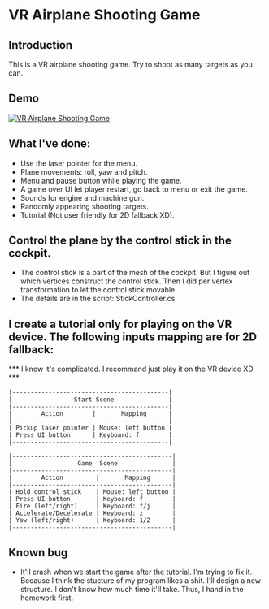 # VR Airplane Shooting Game

## Introduction
This is a VR airplane shooting game. Try to shoot as many targets as you can.

## Demo

[![VR Airplane Shooting Game](https://i.imgur.com/YpGHgl6.jpg)](https://drive.google.com/file/d/1VvrIE_kYWU9AMQR3MIl5HXBwEBmKrwDB/preview)

## What I've done:
- Use the laser pointer for the menu.
- Plane movements: roll, yaw and pitch.
- Menu and pause button while playing the game.
- A game over UI let player restart, go back to menu or exit the game.
- Sounds for engine and machine gun.
- Randomly appearing shooting targets.
- Tutorial (Not user friendly for 2D fallback XD).
 
## Control the plane by the control stick in the cockpit.
- The control stick is a part of the mesh of the cockpit. But I figure out
  which vertices construct the control stick. Then I did per vertex transformation
  to let the control stick movable.
- The details are in the script: StickController.cs

## I create a tutorial only for playing on the VR device. The following inputs mapping are for 2D fallback:

*** I know it's complicated. I recommand just play it on the VR device XD ***

    |-------------------------------------------|
    |                 Start Scene               |    
    |-------------------------------------------|
    |        Action        |       Mapping      | 
    |-------------------------------------------|
    | Pickup laser pointer | Mouse: left button |
    | Press UI button      | Keyboard: f        |
    |-------------------------------------------|

    |--------------------------------------------|
    |                  Game  Scene               |    
    |--------------------------------------------|
    |        Action         |       Mapping      | 
    |--------------------------------------------|
    | Hold control stick    | Mouse: left button |
    | Press UI button       | Keyboard: f        |
    | Fire (left/right)     | Keyboard: f/j      |
    | Accelerate/Decelerate | Keyboard: z        |
    | Yaw (left/right)      | Keyboard: 1/2      |
    |--------------------------------------------|

## Known bug
- It'll crash when we start the game after the tutorial. I'm trying to fix it.
  Because I think the stucture of my program likes a shit. I'll design a new 
  structure. I don't know how much time it'll take. Thus, I hand in the homework
  first.
